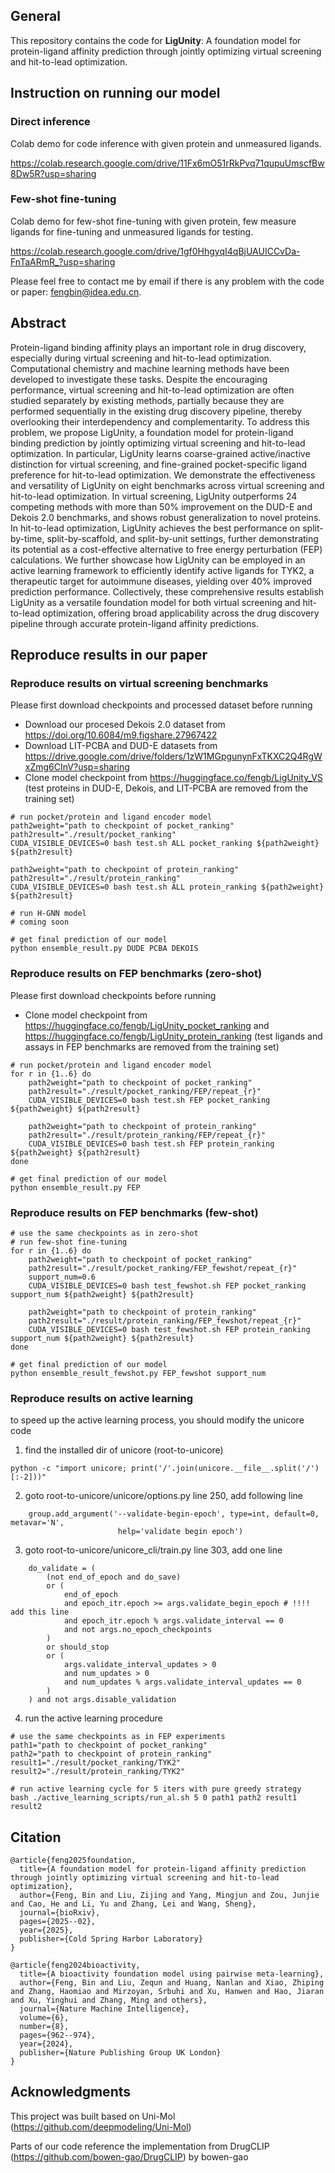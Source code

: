 ## General
This repository contains the code for **LigUnity**: A foundation model for protein-ligand affinity prediction through jointly optimizing virtual screening and hit-to-lead optimization.

## Instruction on running our model

### Direct inference
Colab demo for code inference with given protein and unmeasured ligands.

https://colab.research.google.com/drive/11Fx6mO51rRkPvq71qupuUmscfBw8Dw5R?usp=sharing

### Few-shot fine-tuning
Colab demo for few-shot fine-tuning with given protein, few measure ligands for fine-tuning and unmeasured ligands for testing.

https://colab.research.google.com/drive/1gf0HhgyqI4qBjUAUICCvDa-FnTaARmR_?usp=sharing

Please feel free to contact me by email if there is any problem with the code or paper: fengbin@idea.edu.cn.

## Abstract

Protein-ligand binding affinity plays an important role in drug discovery, especially during virtual screening and hit-to-lead optimization. Computational chemistry and machine learning methods have been developed to investigate these tasks. Despite the encouraging performance, virtual screening and hit-to-lead optimization are often studied separately by existing methods, partially because they are performed sequentially in the existing drug discovery pipeline, thereby overlooking their interdependency and complementarity. To address this problem, we propose LigUnity, a foundation model for protein-ligand binding prediction by jointly optimizing virtual screening and hit-to-lead optimization. 
In particular, LigUnity learns coarse-grained active/inactive distinction for virtual screening, and fine-grained pocket-specific ligand preference for hit-to-lead optimization. 
We demonstrate the effectiveness and versatility of LigUnity on eight benchmarks across virtual screening and hit-to-lead optimization. In virtual screening, LigUnity outperforms 24 competing methods with more than 50% improvement on the DUD-E and Dekois 2.0 benchmarks, and shows robust generalization to novel proteins. In hit-to-lead optimization, LigUnity achieves the best performance on split-by-time, split-by-scaffold, and split-by-unit settings, further demonstrating its potential as a cost-effective alternative to free energy perturbation (FEP) calculations. We further showcase how LigUnity can be employed in an active learning framework to efficiently identify active ligands for TYK2, a therapeutic target for autoimmune diseases, yielding over 40% improved prediction performance. Collectively, these comprehensive results establish LigUnity as a versatile foundation model for both virtual screening and hit-to-lead optimization, offering broad applicability across the drug discovery pipeline through accurate protein-ligand affinity predictions.



## Reproduce results in our paper

### Reproduce results on virtual screening benchmarks

Please first download checkpoints and processed dataset before running
- Download our procesed Dekois 2.0 dataset from https://doi.org/10.6084/m9.figshare.27967422
- Download LIT-PCBA and DUD-E datasets from https://drive.google.com/drive/folders/1zW1MGpgunynFxTKXC2Q4RgWxZmg6CInV?usp=sharing
- Clone model checkpoint from https://huggingface.co/fengb/LigUnity_VS (test proteins in DUD-E, Dekois, and LIT-PCBA are removed from the training set)

```
# run pocket/protein and ligand encoder model
path2weight="path to checkpoint of pocket_ranking"
path2result="./result/pocket_ranking"
CUDA_VISIBLE_DEVICES=0 bash test.sh ALL pocket_ranking ${path2weight} ${path2result}

path2weight="path to checkpoint of protein_ranking"
path2result="./result/protein_ranking"
CUDA_VISIBLE_DEVICES=0 bash test.sh ALL protein_ranking ${path2weight} ${path2result}

# run H-GNN model
# coming soon

# get final prediction of our model
python ensemble_result.py DUDE PCBA DEKOIS
```


### Reproduce results on FEP benchmarks (zero-shot)

Please first download checkpoints before running
- Clone model checkpoint from https://huggingface.co/fengb/LigUnity_pocket_ranking and https://huggingface.co/fengb/LigUnity_protein_ranking (test ligands and assays in FEP benchmarks are removed from the training set)

```
# run pocket/protein and ligand encoder model
for r in {1..6} do
    path2weight="path to checkpoint of pocket_ranking"
    path2result="./result/pocket_ranking/FEP/repeat_{r}"
    CUDA_VISIBLE_DEVICES=0 bash test.sh FEP pocket_ranking ${path2weight} ${path2result}
    
    path2weight="path to checkpoint of protein_ranking"
    path2result="./result/protein_ranking/FEP/repeat_{r}"
    CUDA_VISIBLE_DEVICES=0 bash test.sh FEP protein_ranking ${path2weight} ${path2result}
done

# get final prediction of our model
python ensemble_result.py FEP
```

### Reproduce results on FEP benchmarks (few-shot)
```
# use the same checkpoints as in zero-shot
# run few-shot fine-tuning
for r in {1..6} do
    path2weight="path to checkpoint of pocket_ranking"
    path2result="./result/pocket_ranking/FEP_fewshot/repeat_{r}"
    support_num=0.6
    CUDA_VISIBLE_DEVICES=0 bash test_fewshot.sh FEP pocket_ranking support_num ${path2weight} ${path2result}
    
    path2weight="path to checkpoint of protein_ranking"
    path2result="./result/protein_ranking/FEP_fewshot/repeat_{r}"
    CUDA_VISIBLE_DEVICES=0 bash test_fewshot.sh FEP protein_ranking support_num ${path2weight} ${path2result}
done

# get final prediction of our model
python ensemble_result_fewshot.py FEP_fewshot support_num
```

### Reproduce results on active learning
to speed up the active learning process, you should modify the unicore code 
1. find the installed dir of unicore (root-to-unicore)
```
python -c "import unicore; print('/'.join(unicore.__file__.split('/')[:-2]))"
```

2. goto root-to-unicore/unicore/options.py line 250, add following line
```
    group.add_argument('--validate-begin-epoch', type=int, default=0, metavar='N',
                        help='validate begin epoch')
```

3. goto root-to-unicore/unicore_cli/train.py line 303, add one line
```
    do_validate = (
        (not end_of_epoch and do_save)
        or (
            end_of_epoch
            and epoch_itr.epoch >= args.validate_begin_epoch # !!!! add this line
            and epoch_itr.epoch % args.validate_interval == 0
            and not args.no_epoch_checkpoints
        )
        or should_stop
        or (
            args.validate_interval_updates > 0
            and num_updates > 0
            and num_updates % args.validate_interval_updates == 0
        )
    ) and not args.disable_validation
```

4. run the active learning procedure
```
# use the same checkpoints as in FEP experiments
path1="path to checkpoint of pocket_ranking"
path2="path to checkpoint of protein_ranking"
result1="./result/pocket_ranking/TYK2"
result2="./result/protein_ranking/TYK2"

# run active learning cycle for 5 iters with pure greedy strategy
bash ./active_learning_scripts/run_al.sh 5 0 path1 path2 result1 result2
```
## Citation

```
@article{feng2025foundation,
  title={A foundation model for protein-ligand affinity prediction through jointly optimizing virtual screening and hit-to-lead optimization},
  author={Feng, Bin and Liu, Zijing and Yang, Mingjun and Zou, Junjie and Cao, He and Li, Yu and Zhang, Lei and Wang, Sheng},
  journal={bioRxiv},
  pages={2025--02},
  year={2025},
  publisher={Cold Spring Harbor Laboratory}
}

@article{feng2024bioactivity,
  title={A bioactivity foundation model using pairwise meta-learning},
  author={Feng, Bin and Liu, Zequn and Huang, Nanlan and Xiao, Zhiping and Zhang, Haomiao and Mirzoyan, Srbuhi and Xu, Hanwen and Hao, Jiaran and Xu, Yinghui and Zhang, Ming and others},
  journal={Nature Machine Intelligence},
  volume={6},
  number={8},
  pages={962--974},
  year={2024},
  publisher={Nature Publishing Group UK London}
}
```

## Acknowledgments 

This project was built based on Uni-Mol (https://github.com/deepmodeling/Uni-Mol)

Parts of our code reference the implementation from DrugCLIP (https://github.com/bowen-gao/DrugCLIP) by bowen-gao
